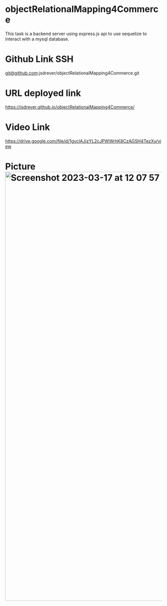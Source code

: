 # objectRelationalMapping4Commerce
This task is a backend server using express.js api to use sequelize to interact with a mysql database.


# Github Link SSH
git@github.com:jsdrever/objectRelationalMapping4Commerce.git

# URL deployed link
https://jsdrever.github.io/objectRelationalMapping4Commerce/

# Video Link
https://drive.google.com/file/d/1gycIAJjzYL2cJPWWrhK8CzAGSH4TezXy/view

# Picture<img width="1374" alt="Screenshot 2023-03-17 at 12 07 57 AM" src="https://user-images.githubusercontent.com/49930350/225817865-fb982276-c521-4fc4-88c3-b5d9a6ec0faf.png">
